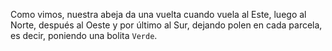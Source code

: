 Como vimos, nuestra abeja da una vuelta cuando vuela al Este, luego al Norte, después al Oeste y por último al Sur, dejando polen en cada parcela, es decir, poniendo una bolita `Verde`. 
